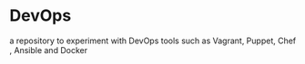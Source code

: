 # DevOps
a repository to experiment with DevOps tools such as Vagrant, Puppet, Chef , Ansible and Docker
